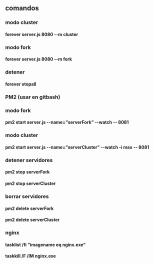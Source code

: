 ## comandos


### modo cluster
#### forever server.js 8080 --m cluster

### modo fork
#### forever server.js 8080 --m fork

### detener
#### forever stopall

### PM2 (usar en gitbash)

### modo fork
#### pm2 start server.js --name="serverFork" --watch -- 8081

### modo cluster
#### pm2 start server.js --name="serverCluster" --watch -i max -- 8081

### detener servidores
#### pm2 stop serverFork
#### pm2 stop serverCluster

### borrar servidores
#### pm2 delete serverFork
#### pm2 delete serverCluster

### nginx
#### tasklist /fi "imagename eq nginx.exe"
#### taskkill /F /IM nginx.exe

